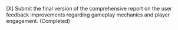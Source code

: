 [X] Submit the final version of the comprehensive report on the user feedback improvements regarding gameplay mechanics and player engagement. (Completed)